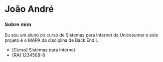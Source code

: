# João André

### Sobre mim
Eu sou um aluno do curso de Sistemas para Internet da Unicesumar e este projeto é o MAPA da disciplina de Back End I.

- [Curso] Sistemas para Internet
- [RA] 1234568-8